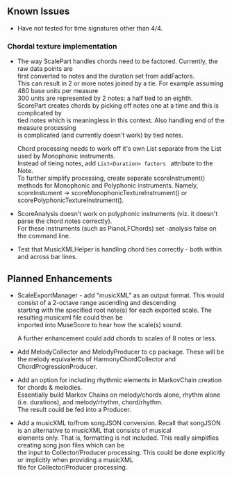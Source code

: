 
## Known Issues

* Have not tested for time signatures other than 4/4.

### Chordal texture implementation
* The way ScalePart handles chords need to be factored. Currently, the raw data points are<br>
first converted to notes and the duration set from addFactors.<br> 
This can result in 2 or more notes joined by a tie. For example assuming 480 base units per measure<br>
300 units are represented by 2 notes: a half tied to an eighth.<br>
ScorePart creates chords by picking off notes one at a time and this is complicated by<br>
tied notes which is meaningless in this context. Also handling end of the measure processing<br>
is complicated (and currently doesn't work) by tied notes.<p>
Chord processing needs to work off it's own List<Note> separate from the List used by Monophonic instruments.<br>
Instead of tieing notes, add `List<Duration> factors ` attribute to the Note.<br>
To further simplify processing, create separate scoreInstrument() methods for Monophonic and Polyphonic instruments.
Namely, scoreInstument -> scoreMonophonicTextureInstrument() or scorePolyphonicTextureInstrument().
* ScoreAnalysis doesn't work on polyphonic instruments (viz. it doesn't parse the chord notes correctly).<br>
For these instruments (such as PianoLFChords) set -analysis false on the command line.<p>
* Test that MusicXMLHelper is handling chord ties correctly - both within and across bar lines.

## Planned Enhancements
* ScaleExportManager - add "musicXML" as an output format. This would consist of a 2-octave range ascending and descending<br>
starting with the specified root note(s) for each exported scale. The resulting musicxml file could then be<br>
imported into MuseScore to hear how the scale(s) sound.<p>
A further enhancement could add chords to scales of 8 notes or less.<p>
* Add MelodyCollector and MelodyProducer to cp package. These will be the melody equivalents of HarmonyChordCollector and ChordProgressionProducer.<p>
* Add an option for including rhythmic elements in MarkovChain creation for chords & melodies.<br>
Essentially build Markov Chains on melody/chords alone, rhythm alone (i.e. durations), and melody/rhythm, chord/rhythm.<br>
The result could be fed into a Producer.<p>
* Add a musicXML to/from songJSON conversion. Recall that songJSON is an alternative to musicXML that consists of musical<br>
elements only. That is, formatting is not included. This really simplifies creating song.json files which can be<br>
the input to Collector/Producer processing. This could be done explicitly or implicitly when providing a musicXML<br>
file for Collector/Producer processing.
